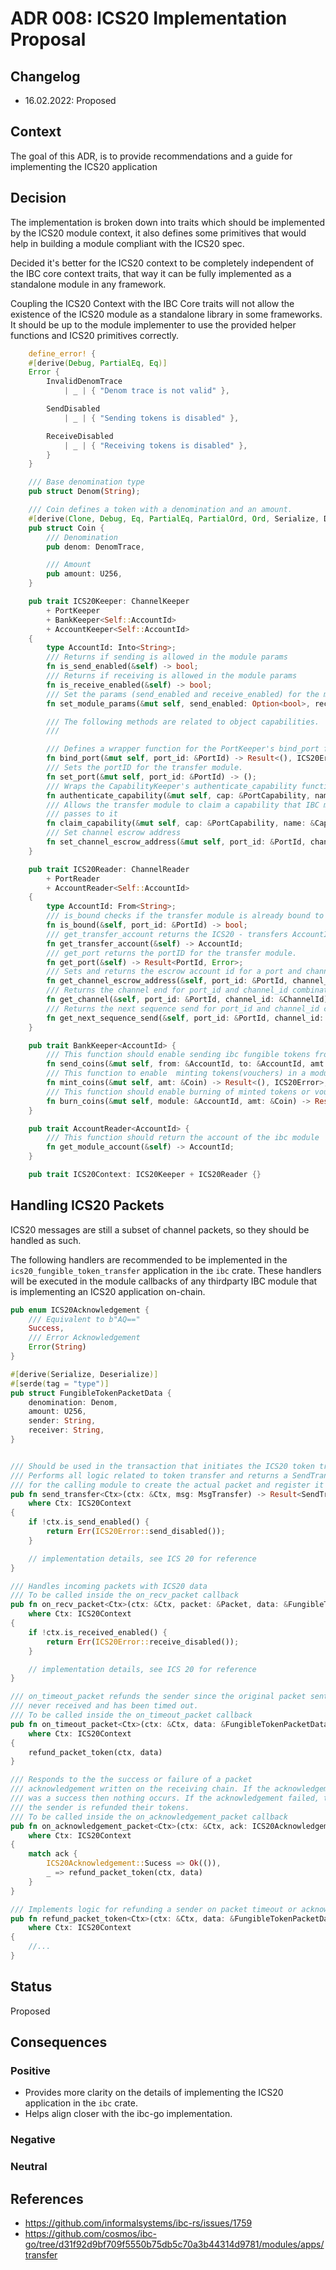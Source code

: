 # ADR 008: ICS20 Implementation Proposal

## Changelog
* 16.02.2022: Proposed

## Context

The goal of this ADR, is to provide recommendations and a guide for implementing the ICS20 application

## Decision
The  implementation is broken down into traits which should be implemented by the ICS20 module
context, it also defines some primitives that would help in building a module compliant with the ICS20 spec.

Decided it's better for the ICS20 context to be completely independent of the IBC core context traits, that way it can be 
fully implemented as a standalone module in any framework.

Coupling the ICS20 Context with the IBC Core traits will not allow the existence of the ICS20 module as a standalone library in some frameworks.
It should be up to the module implementer to use the provided helper functions and ICS20 primitives correctly.

```rust
    define_error! {
    #[derive(Debug, PartialEq, Eq)]
    Error {
        InvalidDenomTrace
            | _ | { "Denom trace is not valid" },

        SendDisabled
            | _ | { "Sending tokens is disabled" },

        ReceiveDisabled
            | _ | { "Receiving tokens is disabled" },
        }
    }

    /// Base denomination type
    pub struct Denom(String);

    /// Coin defines a token with a denomination and an amount.
    #[derive(Clone, Debug, Eq, PartialEq, PartialOrd, Ord, Serialize, Deserialize)]
    pub struct Coin {
        /// Denomination
        pub denom: DenomTrace,

        /// Amount
        pub amount: U256,
    }

    pub trait ICS20Keeper: ChannelKeeper
        + PortKeeper
        + BankKeeper<Self::AccountId> 
        + AccountKeeper<Self::AccountId>
    {
        type AccountId: Into<String>;
        /// Returns if sending is allowed in the module params
        fn is_send_enabled(&self) -> bool;
        /// Returns if receiving is allowed in the module params
        fn is_receive_enabled(&self) -> bool;
        /// Set the params (send_enabled and receive_enabled) for the module
        fn set_module_params(&mut self, send_enabled: Option<bool>, receive_enabled: Option<bool>) -> Result<(), ICS20Error>;

        /// The following methods are related to object capabilities.
        ///

        /// Defines a wrapper function for the PortKeeper's bind_port function.
        fn bind_port(&mut self, port_id: &PortId) -> Result<(), ICS20Error>;
        /// Sets the portID for the transfer module.
        fn set_port(&mut self, port_id: &PortId) -> ();
        /// Wraps the CapabilityKeeper's authenticate_capability function
        fn authenticate_capability(&mut self, cap: &PortCapability, name: &CapabilityName) -> bool;
        /// Allows the transfer module to claim a capability that IBC module
        /// passes to it
        fn claim_capability(&mut self, cap: &PortCapability, name: &CapabilityName) -> Result<(), ICS20Error>;
        /// Set channel escrow address
        fn set_channel_escrow_address(&mut self, port_id: &PortId, channel_id: &ChannelId) -> Result<(), ICS20Error>;
    }

    pub trait ICS20Reader: ChannelReader
        + PortReader
        + AccountReader<Self::AccountId>
    {
        type AccountId: From<String>;
        /// is_bound checks if the transfer module is already bound to the desired port.
        fn is_bound(&self, port_id: &PortId) -> bool;
        /// get_transfer_account returns the ICS20 - transfers AccountId.
        fn get_transfer_account(&self) -> AccountId;
        /// get_port returns the portID for the transfer module.
        fn get_port(&self) -> Result<PortId, Error>;
        /// Sets and returns the escrow account id for a port and channel combination
        fn get_channel_escrow_address(&self, port_id: &PortId, channel_id: &ChannelId) -> Result<Self::AccountId, ICS20Error>;
        /// Returns the channel end for port_id and channel_id combination
        fn get_channel(&self, port_id: &PortId, channel_id: &ChannelId) -> Result<ChannelEnd, ICS20Error>;
        /// Returns the next sequence send for port_id and channel_id combination
        fn get_next_sequence_send(&self, port_id: &PortId, channel_id: &ChannelId) -> Result<Sequence, ICS20Error>;
    }

    pub trait BankKeeper<AccountId> {
        /// This function should enable sending ibc fungible tokens from one account to another
        fn send_coins(&mut self, from: &AccountId, to: &AccountId, amt: &Coin) -> Result<(), ICS20Error>;
        /// This function to enable  minting tokens(vouchers) in a module
        fn mint_coins(&mut self, amt: &Coin) -> Result<(), ICS20Error>;
        /// This function should enable burning of minted tokens or vouchers
        fn burn_coins(&mut self, module: &AccountId, amt: &Coin) -> Result<(), ICS20Error>;
    }

    pub trait AccountReader<AccountId> {
        /// This function should return the account of the ibc module
        fn get_module_account(&self) -> AccountId;
    }

    pub trait ICS20Context: ICS20Keeper + ICS20Reader {}
```

## Handling ICS20 Packets
ICS20 messages are still a subset of channel packets, so they should be handled as such.

The following handlers are recommended to be implemented in the `ics20_fungible_token_transfer` application in the `ibc` crate.
These handlers will be executed in the module callbacks of any thirdparty IBC module that is implementing an ICS20 application on-chain.

```rust
pub enum ICS20Acknowledgement {
    /// Equivalent to b"AQ=="
    Success,
    /// Error Acknowledgement
    Error(String)
}

#[derive(Serialize, Deserialize)]
#[serde(tag = "type")]
pub struct FungibleTokenPacketData {
    denomination: Denom,
    amount: U256,
    sender: String,
    receiver: String,
}


/// Should be used in the transaction that initiates the ICS20 token transfer
/// Performs all logic related to token transfer and returns a SendTransferPacket type
/// for the calling module to create the actual packet and register it in the ibc module.
pub fn send_transfer<Ctx>(ctx: &Ctx, msg: MsgTransfer) -> Result<SendTransferPacket, ICS20Error>
    where Ctx: ICS20Context
{
    if !ctx.is_send_enabled() {
        return Err(ICS20Error::send_disabled());
    }

    // implementation details, see ICS 20 for reference
}

/// Handles incoming packets with ICS20 data
/// To be called inside the on_recv_packet callback
pub fn on_recv_packet<Ctx>(ctx: &Ctx, packet: &Packet, data: &FungibleTokenPacketData) -> Result<(), ICS20Error>
    where Ctx: ICS20Context
{
    if !ctx.is_received_enabled() {
        return Err(ICS20Error::receive_disabled());
    }

    // implementation details, see ICS 20 for reference
}

/// on_timeout_packet refunds the sender since the original packet sent was
/// never received and has been timed out.
/// To be called inside the on_timeout_packet callback
pub fn on_timeout_packet<Ctx>(ctx: &Ctx, data: &FungibleTokenPacketData) -> Result<(), ICS20Error>
    where Ctx: ICS20Context
{
    refund_packet_token(ctx, data)
}

/// Responds to the the success or failure of a packet
/// acknowledgement written on the receiving chain. If the acknowledgement
/// was a success then nothing occurs. If the acknowledgement failed, then
/// the sender is refunded their tokens.
/// To be called inside the on_acknowledgement_packet callback
pub fn on_acknowledgement_packet<Ctx>(ctx: &Ctx, ack: ICS20Acknowledgement, data: &FungibleTokenPacketData) -> Result<(), ICS20Error>
    where Ctx: ICS20Context
{
    match ack {
        ICS20Acknowledgement::Sucess => Ok(()),
        _ => refund_packet_token(ctx, data)
    }
}

/// Implements logic for refunding a sender on packet timeout or acknowledgement error
pub fn refund_packet_token<Ctx>(ctx: &Ctx, data: &FungibleTokenPacketData) -> Result<(), ICS20Error>
    where Ctx: ICS20Context
{
    //...
}
```

## Status

Proposed

## Consequences

### Positive

- Provides more clarity on the details of implementing the ICS20 application in the `ibc` crate.
- Helps align closer with the ibc-go implementation.

### Negative

### Neutral

## References

* https://github.com/informalsystems/ibc-rs/issues/1759
* https://github.com/cosmos/ibc-go/tree/d31f92d9bf709f5550b75db5c70a3b44314d9781/modules/apps/transfer
